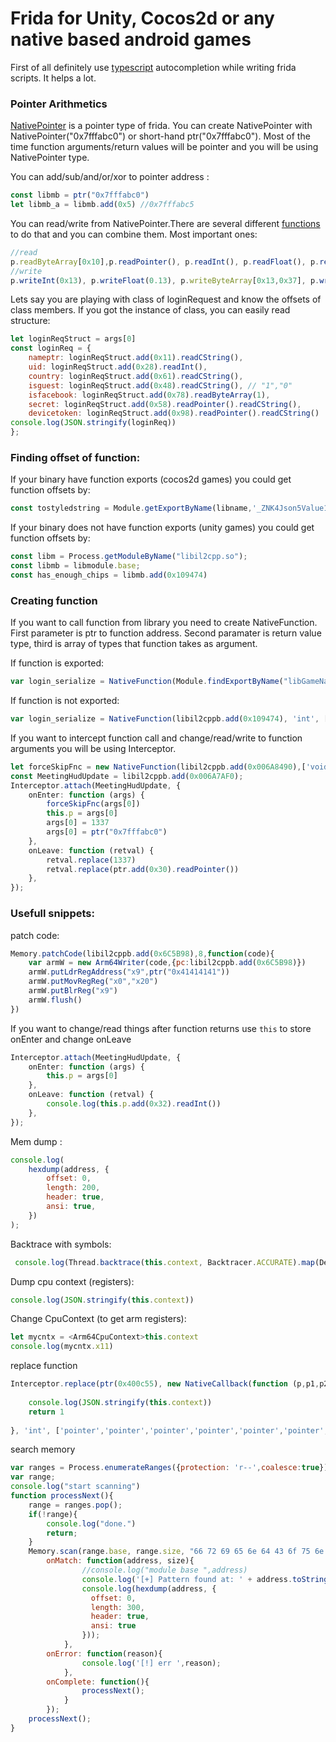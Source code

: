 # Frida for Unity, Cocos2d or any native based android games
First of all definitely use [typescript](https://github.com/oleavr/frida-agent-example) autocompletion while writing frida scripts. It helps a lot. 

### Pointer Arithmetics
[NativePointer](https://frida.re/docs/javascript-api/#nativepointer) is a pointer type of frida. You can create NativePointer with NativePointer("0x7fffabc0") or short-hand ptr("0x7fffabc0"). Most of the time function arguments/return values will be pointer and you will be using NativePointer type. 

You can add/sub/and/or/xor to pointer address :
```js
const libmb = ptr("0x7fffabc0")
let libmb_a = libmb.add(0x5) //0x7fffabc5
```
You can read/write from NativePointer.There are several different [functions](https://frida.re/docs/javascript-api/#nativepointer) to do that and you can combine them. Most important ones:
```js
//read
p.readByteArray[0x10],p.readPointer(), p.readInt(), p.readFloat(), p.readCString(), p.readAnsiString()
//write
p.writeInt(0x13), p.writeFloat(0.13), p.writeByteArray[0x13,0x37], p.writePointer(ptr("0x7fffabc0"))
```

Lets say you are playing with class of loginRequest and know the offsets of class members. If you got the instance of class, you can easily read structure:

```js
let loginReqStruct = args[0]
const loginReq = {
    nameptr: loginReqStruct.add(0x11).readCString(),
    uid: loginReqStruct.add(0x28).readInt(),
    country: loginReqStruct.add(0x61).readCString(),
    isguest: loginReqStruct.add(0x48).readCString(), // "1","0"
    isfacebook: loginReqStruct.add(0x78).readByteArray(1),
    secret: loginReqStruct.add(0x58).readPointer().readCString(),
    devicetoken: loginReqStruct.add(0x98).readPointer().readCString()
console.log(JSON.stringify(loginReq))  
};
```

### Finding offset of function:

If your binary have function exports (cocos2d games) you could get function offsets by:
```js
const tostyledstring = Module.getExportByName(libname,'_ZNK4Json5Value14toStyledStringEv')
```
If your binary does not have function exports (unity games) you could get function offsets by:

```js
const libm = Process.getModuleByName("libil2cpp.so");
const libmb = libmodule.base;
const has_enough_chips = libmb.add(0x109474)
```

### Creating function
If you want to call function from library you need to create NativeFunction. First parameter is ptr to function address. Second paramater is return value type, third is array of types that function takes as argument.

If function is exported:
```ts
var login_serialize = NativeFunction(Module.findExportByName("libGameName.so",'_ZNK12LoginRequest9serializeERN4Json5ValueE'), 'int', ["pointer"]);
```

If function is not exported:
```ts
var login_serialize = NativeFunction(libil2cppb.add(0x109474), 'int', ["pointer"]);
```

If you want to intercept function call and change/read/write to function arguments you will be using Interceptor.

```ts
let forceSkipFnc = new NativeFunction(libil2cppb.add(0x006A8490),['void'],['pointer'])
const MeetingHudUpdate = libil2cppb.add(0x006A7AF0);
Interceptor.attach(MeetingHudUpdate, {
    onEnter: function (args) {
        forceSkipFnc(args[0])
        this.p = args[0]
        args[0] = 1337
        args[0] = ptr("0x7fffabc0")
    },
    onLeave: function (retval) {
        retval.replace(1337)
        retval.replace(ptr.add(0x30).readPointer())
    },
});
```

### Usefull snippets:

patch code:

```js
Memory.patchCode(libil2cppb.add(0x6C5B98),8,function(code){
    var armW = new Arm64Writer(code,{pc:libil2cppb.add(0x6C5B98)})
    armW.putLdrRegAddress("x9",ptr("0x41414141"))
    armW.putMovRegReg("x0","x20")
    armW.putBlrReg("x9")
    armW.flush()
})
```
If you want to change/read things after function returns use `this` to store onEnter and change onLeave
```ts
Interceptor.attach(MeetingHudUpdate, {
    onEnter: function (args) {
        this.p = args[0]
    },
    onLeave: function (retval) {
        console.log(this.p.add(0x32).readInt())
    },
});
```
Mem dump : 
```js
console.log(
    hexdump(address, {
        offset: 0,
        length: 200,
        header: true,
        ansi: true,
    })
);
```
Backtrace with symbols:
```js
 console.log(Thread.backtrace(this.context, Backtracer.ACCURATE).map(DebugSymbol.fromAddress).join('\n') + '\n');
```
Dump cpu context (registers):
```js
console.log(JSON.stringify(this.context))
```
Change CpuContext (to get arm registers):
```ts
let mycntx = <Arm64CpuContext>this.context
console.log(mycntx.x11)
```
replace function 
```js
Interceptor.replace(ptr(0x400c55), new NativeCallback(function (p,p1,p2,p3,p4,p5,p6) {
	
	console.log(JSON.stringify(this.context))
	return 1
	
}, 'int', ['pointer','pointer','pointer','pointer','pointer','pointer','pointer']));
```
search memory

```js
var ranges = Process.enumerateRanges({protection: 'r--',coalesce:true});
var range;
console.log("start scanning")
function processNext(){
    range = ranges.pop();
    if(!range){
        console.log("done.")
        return;
    }
    Memory.scan(range.base, range.size, "66 72 69 65 6e 64 43 6f 75 6e 74", {
        onMatch: function(address, size){
                //console.log("module base ",address)
                console.log('[+] Pattern found at: ' + address.toString());
                console.log(hexdump(address, {
                  offset: 0,
                  length: 300,
                  header: true,
                  ansi: true
                }));
            }, 
        onError: function(reason){
                console.log('[!] err ',reason);
            }, 
        onComplete: function(){
                processNext();
            }
        });
    processNext();
}
```
